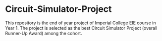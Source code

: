 # Circuit-Simulator-Project
This repository is the end of year project of Imperial College EIE course in Year 1. The project is selected as the best Circuit Simulator Project (overall Runner-Up Award) among the cohort. 
